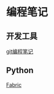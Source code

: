 # 编程笔记


## 开发工具
[git编程笔记](https://github.com/wujunwei928/code-notes/blob/master/Dev_Tools/git.md)


## Python
[Fabric](https://github.com/wujunwei928/code-notes/blob/master/Python/fabric.md)
